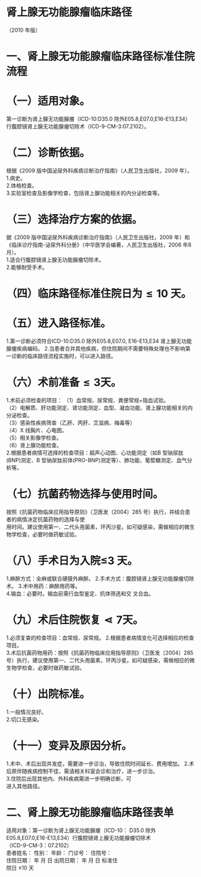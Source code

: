 # 肾上腺无功能腺瘤临床路径  
（2010 年版）  
# 一、肾上腺无功能腺瘤临床路径标准住院流程  
# （一）适用对象。  
第一诊断为肾上腺无功能腺瘤（ICD-10:D35.0 除外E05.8,E07.0,E16-E13,E34）  
行腹腔镜肾上腺无功能腺瘤切除术（ICD-9-CM-3:07.2102）。  
# （二）诊断依据。  
根据《2009 版中国泌尿外科疾病诊断治疗指南》（人民卫生出版社，2009 年）。  
1.病史。  
2.体格检查。  
3.实验室检查及影像学检查，包括肾上腺功能相关的内分泌检查等。  
# （三）选择治疗方案的依据。  
据《2009 版中国泌尿外科疾病诊断治疗指南》（人民卫生出版社，2009 年）和《临床诊疗指南-泌尿外科分册》（中华医学会编著，人民卫生出版社，2006 年8 月）。  
1.适合行腹腔镜肾上腺无功能腺瘤切除术。  
2.能够耐受手术。  
# （四）临床路径标准住院日为${\leqslant}10$ 天。  
# （五）进入路径标准。  
1.第一诊断必须符合ICD-10:D35.0 除外E05.8,E07.0, E16-E13,E34 肾上腺无功能腺瘤疾病编码。 2.当患者合并其他疾病，但住院期间不需要特殊处理也不影响第一诊断的临床路径流程实施时，可以进入路径。  
# （六）术前准备$\leqslant\pmb{3}$天。  
1.术前必须检查的项目： （1）血常规、尿常规、粪便常规$+$隐血试验。  
（2）电解质、肝功能测定、肾功能测定、血型、凝血功能、肾上腺功能相关的内分泌检查。  
（3）感染性疾病筛查（乙肝、丙肝、艾滋病、梅毒等）  
（4）X 线胸片、心电图。  
（5）相关影像学检查。  
（6）肾上腺功能检查。  
2.根据患者病情可选择的检查项目：超声心动图、心功能测定（如B 型钠尿肽(BNP)测定、B 型钠尿肽前体(PRO-BNP)测定等）、肺功能、葡萄糖测定、血气分析等。  
# （七）抗菌药物选择与使用时间。  
按照《抗菌药物临床应用指导原则》（卫医发〔2004〕285 号）执行，并结合患者的病情决定抗菌药物的选择与使  
用时间。建议使用第一、二代头孢菌素，环丙沙星。如可疑感染，需做相应的微生物学检查，必要时做药敏试验。  
# （八）手术日为入院≤3 天。  
1.麻醉方式：全麻或联合硬膜外麻醉。 2.手术方式：腹腔镜肾上腺无功能腺瘤切除术。 3.术中用药：麻醉用药等。  
4.输血：必要时。输血前需行血型鉴定、抗体筛选和交 叉合血。  
# （九）术后住院恢复$\lessdot7$天。  
1.必须复查的检查项目：血常规、尿常规。 2.根据患者病情变化可选择相应的检查项目。  
3.术后抗菌药物用药：按照《抗菌药物临床应用指导原则》（卫医发〔2004〕285 号）执行，建议使用第一、二代头孢菌素，环丙沙星。如可疑感染，需做相应的微生物学检查，必要时做药敏试验。  
# （十）出院标准。  
1.一般情况良好。  
2.切口无感染。  
# （十一）变异及原因分析。  
1.术中、术后出现并发症，需要进一步诊治，导致住院时间延长、费用增加。 2.术后原伴随疾病控制不佳，需请相关科室会诊和治疗，进一步诊治。  
3.住院后出现其他内、外科疾病需进一步明确诊断，可  
进入其他路径。  
# 二、肾上腺无功能腺瘤临床路径表单  
适用对象：第一诊断为肾上腺无功能腺瘤（ICD-10： D35.0 除外  
E05.8,E07.0,E16-E13,E34）行腹腔镜肾上腺无功能腺瘤切除术  
（ICD-9-CM-3：07.2102）  
患者姓名：               性别：    年龄：      门诊号：        住院号：  
住院日期：     年  月  日     出院日期：     年  月  日   标准住  
院日 ≤10 天  

